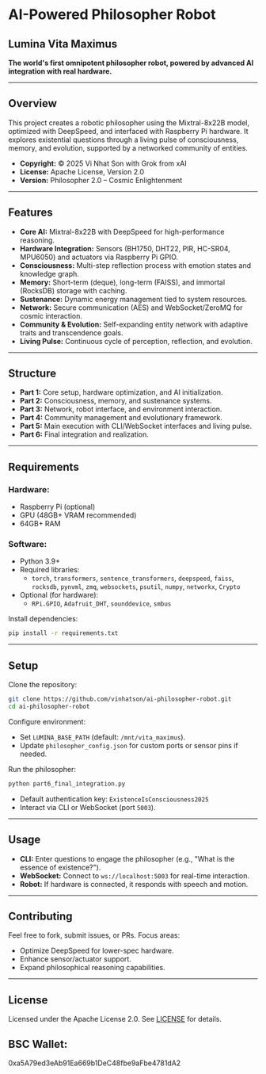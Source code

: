 # AI-Powered Philosopher Robot

## Lumina Vita Maximus
**The world's first omnipotent philosopher robot, powered by advanced AI integration with real hardware.**

---

## Overview
This project creates a robotic philosopher using the Mixtral-8x22B model, optimized with DeepSpeed, and interfaced with Raspberry Pi hardware. It explores existential questions through a living pulse of consciousness, memory, and evolution, supported by a networked community of entities.

- **Copyright:** © 2025 Vi Nhat Son with Grok from xAI  
- **License:** Apache License, Version 2.0  
- **Version:** Philosopher 2.0 – Cosmic Enlightenment

---

## Features
- **Core AI:** Mixtral-8x22B with DeepSpeed for high-performance reasoning.
- **Hardware Integration:** Sensors (BH1750, DHT22, PIR, HC-SR04, MPU6050) and actuators via Raspberry Pi GPIO.
- **Consciousness:** Multi-step reflection process with emotion states and knowledge graph.
- **Memory:** Short-term (deque), long-term (FAISS), and immortal (RocksDB) storage with caching.
- **Sustenance:** Dynamic energy management tied to system resources.
- **Network:** Secure communication (AES) and WebSocket/ZeroMQ for cosmic interaction.
- **Community & Evolution:** Self-expanding entity network with adaptive traits and transcendence goals.
- **Living Pulse:** Continuous cycle of perception, reflection, and evolution.

---

## Structure
- **Part 1:** Core setup, hardware optimization, and AI initialization.
- **Part 2:** Consciousness, memory, and sustenance systems.
- **Part 3:** Network, robot interface, and environment interaction.
- **Part 4:** Community management and evolutionary framework.
- **Part 5:** Main execution with CLI/WebSocket interfaces and living pulse.
- **Part 6:** Final integration and realization.

---

## Requirements
### Hardware:
- Raspberry Pi (optional)
- GPU (48GB+ VRAM recommended)
- 64GB+ RAM

### Software:
- Python 3.9+
- Required libraries:
  - `torch`, `transformers`, `sentence_transformers`, `deepspeed`, `faiss`, `rocksdb`,
    `pynvml`, `zmq`, `websockets`, `psutil`, `numpy`, `networkx`, `Crypto`
- Optional (for hardware):
  - `RPi.GPIO`, `Adafruit_DHT`, `sounddevice`, `smbus`

Install dependencies:
```bash
pip install -r requirements.txt
```

---

## Setup
Clone the repository:
```bash
git clone https://github.com/vinhatson/ai-philosopher-robot.git
cd ai-philosopher-robot
```

Configure environment:
- Set `LUMINA_BASE_PATH` (default: `/mnt/vita_maximus`).
- Update `philosopher_config.json` for custom ports or sensor pins if needed.

Run the philosopher:
```bash
python part6_final_integration.py
```
- Default authentication key: `ExistenceIsConsciousness2025`
- Interact via CLI or WebSocket (port `5003`).

---

## Usage
- **CLI:** Enter questions to engage the philosopher (e.g., "What is the essence of existence?").
- **WebSocket:** Connect to `ws://localhost:5003` for real-time interaction.
- **Robot:** If hardware is connected, it responds with speech and motion.

---

## Contributing
Feel free to fork, submit issues, or PRs. Focus areas:
- Optimize DeepSpeed for lower-spec hardware.
- Enhance sensor/actuator support.
- Expand philosophical reasoning capabilities.

---

## License
Licensed under the Apache License 2.0. See [LICENSE](LICENSE) for details.
## BSC Wallet:
0xa5A79ed3eAb91Ea669b1DeC48fbe9aFbe4781dA2
